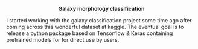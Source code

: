 <p align="center">
<b> Galaxy morphology classification </b>
</p>

I started working with the galaxy classification project some time ago after coming across this wonderful dataset at kaggle. The eventual goal is to release a python package based on Tensorflow & Keras containing pretrained models for for direct use by users.
